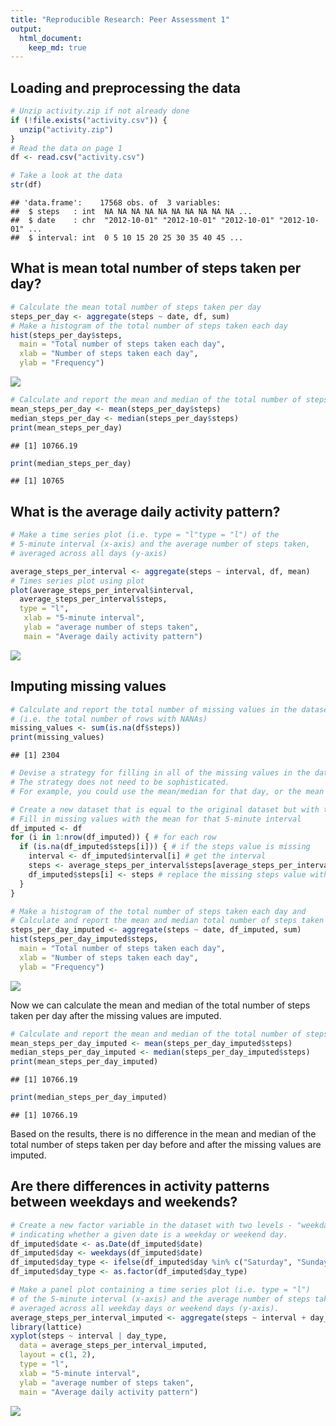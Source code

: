 ```yaml
---
title: "Reproducible Research: Peer Assessment 1"
output: 
  html_document:
    keep_md: true
---
```



## Loading and preprocessing the data


```r
# Unzip activity.zip if not already done
if (!file.exists("activity.csv")) {
  unzip("activity.zip")
}
# Read the data on page 1
df <- read.csv("activity.csv")

# Take a look at the data
str(df)
```

```
## 'data.frame':	17568 obs. of  3 variables:
##  $ steps   : int  NA NA NA NA NA NA NA NA NA NA ...
##  $ date    : chr  "2012-10-01" "2012-10-01" "2012-10-01" "2012-10-01" ...
##  $ interval: int  0 5 10 15 20 25 30 35 40 45 ...
```

## What is mean total number of steps taken per day?


```r
# Calculate the mean total number of steps taken per day
steps_per_day <- aggregate(steps ~ date, df, sum)
# Make a histogram of the total number of steps taken each day
hist(steps_per_day$steps, 
  main = "Total number of steps taken each day", 
  xlab = "Number of steps taken each day", 
  ylab = "Frequency")
```

![](PA1_template_files/figure-html/unnamed-chunk-2-1.png)<!-- -->


```r
# Calculate and report the mean and median of the total number of steps taken per day
mean_steps_per_day <- mean(steps_per_day$steps)
median_steps_per_day <- median(steps_per_day$steps)
print(mean_steps_per_day)
```

```
## [1] 10766.19
```

```r
print(median_steps_per_day)
```

```
## [1] 10765
```

## What is the average daily activity pattern?


```r
# Make a time series plot (i.e. type = "l"type = "l") of the 
# 5-minute interval (x-axis) and the average number of steps taken, 
# averaged across all days (y-axis)

average_steps_per_interval <- aggregate(steps ~ interval, df, mean)
# Times series plot using plot
plot(average_steps_per_interval$interval, 
  average_steps_per_interval$steps, 
  type = "l",
   xlab = "5-minute interval", 
   ylab = "average number of steps taken", 
   main = "Average daily activity pattern")
```

![](PA1_template_files/figure-html/unnamed-chunk-4-1.png)<!-- -->


## Imputing missing values

```r
# Calculate and report the total number of missing values in the dataset 
# (i.e. the total number of rows with NANAs)
missing_values <- sum(is.na(df$steps))
print(missing_values)
```

```
## [1] 2304
```


```r
# Devise a strategy for filling in all of the missing values in the dataset. 
# The strategy does not need to be sophisticated. 
# For example, you could use the mean/median for that day, or the mean for that 5-minute interval, etc.

# Create a new dataset that is equal to the original dataset but with the missing data filled in.
# Fill in missing values with the mean for that 5-minute interval
df_imputed <- df
for (i in 1:nrow(df_imputed)) { # for each row
  if (is.na(df_imputed$steps[i])) { # if the steps value is missing
    interval <- df_imputed$interval[i] # get the interval
    steps <- average_steps_per_interval$steps[average_steps_per_interval$interval == interval] # get the mean steps for that interval
    df_imputed$steps[i] <- steps # replace the missing steps value with the mean for that interval
  }
}
```



```r
# Make a histogram of the total number of steps taken each day and
# Calculate and report the mean and median total number of steps taken per day.
steps_per_day_imputed <- aggregate(steps ~ date, df_imputed, sum)
hist(steps_per_day_imputed$steps, 
  main = "Total number of steps taken each day", 
  xlab = "Number of steps taken each day", 
  ylab = "Frequency")
```

![](PA1_template_files/figure-html/unnamed-chunk-7-1.png)<!-- -->

Now we can calculate the mean and median of the total number of steps taken per day after the missing values are imputed.

```r
# Calculate and report the mean and median of the total number of steps taken per day
mean_steps_per_day_imputed <- mean(steps_per_day_imputed$steps)
median_steps_per_day_imputed <- median(steps_per_day_imputed$steps)
print(mean_steps_per_day_imputed)
```

```
## [1] 10766.19
```

```r
print(median_steps_per_day_imputed)
```

```
## [1] 10766.19
```
Based on the results, there is no difference in the mean and median of the total number of steps taken per day before and after the missing values are imputed.

## Are there differences in activity patterns between weekdays and weekends?

```r
# Create a new factor variable in the dataset with two levels - "weekday" and "weekend"
# indicating whether a given date is a weekday or weekend day.
df_imputed$date <- as.Date(df_imputed$date)
df_imputed$day <- weekdays(df_imputed$date)
df_imputed$day_type <- ifelse(df_imputed$day %in% c("Saturday", "Sunday"), "weekend", "weekday")
df_imputed$day_type <- as.factor(df_imputed$day_type)
```



```r
# Make a panel plot containing a time series plot (i.e. type = "l") 
# of the 5-minute interval (x-axis) and the average number of steps taken,
# averaged across all weekday days or weekend days (y-axis).
average_steps_per_interval_imputed <- aggregate(steps ~ interval + day_type, df_imputed, mean)
library(lattice)
xyplot(steps ~ interval | day_type, 
  data = average_steps_per_interval_imputed, 
  layout = c(1, 2), 
  type = "l",
  xlab = "5-minute interval", 
  ylab = "average number of steps taken", 
  main = "Average daily activity pattern")
```

![](PA1_template_files/figure-html/unnamed-chunk-10-1.png)<!-- -->
